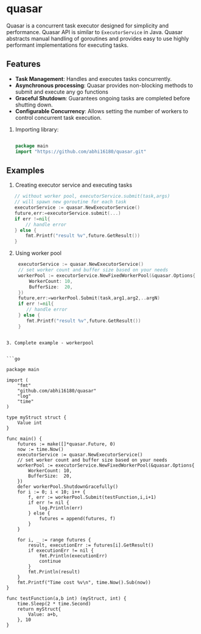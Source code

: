 # quasar

Quasar is a concurrent task executor designed for simplicity and performance. Quasar API is similar to
`ExecutorService` in Java. Quasar abstracts manual handling of goroutines and provides easy to use highly performant
implementations for executing tasks. 

## Features

- **Task Management**: Handles and executes tasks concurrently.
- **Asynchronous processing**: Quasar provides non-blocking methods to submit and execute any go functions
- **Graceful Shutdown**: Guarantees ongoing tasks are completed before shutting down.
- **Configurable Concurrency**: Allows setting the number of workers to control concurrent task execution.




1. Importing library:
    ```go
   
    package main
    import "https://github.com/abhi16180/quasar.git"
   
    ```


## Examples

1. Creating executor service and executing tasks
```go
   // without worker pool, executorService.submit(task,args)
   // will spawn new goroutine for each task
   executorService := quasar.NewExecutorService()
   future,err:=executorService.submit(...)
   if err !=nil{
	   // handle error
   } else {
	   fmt.Printf("result %v",future.GetResult())
   }   

```
2. Using worker pool
   ```go
    executorService := quasar.NewExecutorService()
	// set worker count and buffer size based on your needs
	workerPool := executorService.NewFixedWorkerPool(&quasar.Options{
		WorkerCount: 10,
		BufferSize:  20,
    })
    future,err:=workerPool.Submit(task,arg1,arg2,..argN)
    if err !=nil{
	   // handle error
    } else {
	   fmt.Printf("result %v",future.GetResult())
    }  
```

3. Complete example - workerpool


```go

package main

import (
	"fmt"
	"github.com/abhi16180/quasar"
	"log"
	"time"
)

type myStruct struct {
	Value int
}

func main() {
	futures := make([]*quasar.Future, 0)
	now := time.Now()
	executorService := quasar.NewExecutorService()
	// set worker count and buffer size based on your needs
	workerPool := executorService.NewFixedWorkerPool(&quasar.Options{
		WorkerCount: 10,
		BufferSize:  20,
	})
	defer workerPool.ShutdownGracefully()
	for i := 0; i < 10; i++ {
		f, err := workerPool.Submit(testFunction,i,i+1)
		if err != nil {
			log.Println(err)
		} else {
			futures = append(futures, f)
		}
	}
	
	for i, _ := range futures {
		result, executionErr := futures[i].GetResult()
		if executionErr != nil {
			fmt.Println(executionErr)
			continue
		}
		fmt.Println(result)
	}
	fmt.Printf("Time cost %v\n", time.Now().Sub(now))
}

func testFunction(a,b int) (myStruct, int) {
	time.Sleep(2 * time.Second)
	return myStruct{
		Value: a+b,
	}, 10
}
```